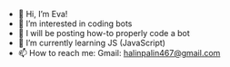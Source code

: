 - 👋 Hi, I’m Eva!
- 👀 I’m interested in coding bots
- 🤖 I will be posting how-to properly code a bot
- 🌱 I’m currently learning JS (JavaScript)
- 📫 How to reach me:
Gmail: halinpalin467@gmail.com

<!---
MyWorldEva/MyWorldEva is a ✨ special ✨ repository because its `README.md` (this file) appears on your GitHub profile.
You can click the Preview link to take a look at your changes.
--->
